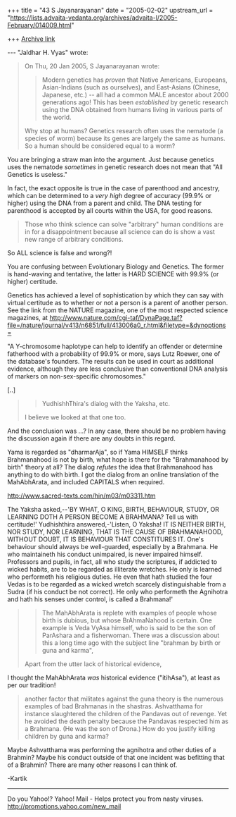 +++
title = "43 S Jayanarayanan"
date = "2005-02-02"
upstream_url = "https://lists.advaita-vedanta.org/archives/advaita-l/2005-February/014009.html"

+++
[Archive link](https://lists.advaita-vedanta.org/archives/advaita-l/2005-February/014009.html)

--- "Jaldhar H. Vyas" <jaldhar at braincells.com> wrote:

> On Thu, 20 Jan 2005, S Jayanarayanan wrote:
> 
> > Modern genetics has *proven* that Native Americans,
> Europeans,
> > Asian-Indians (such as ourselves), and East-Asians (Chinese,
> Japanese,
> > etc.) -- all had a common MALE ancestor about 2000
> generations ago!
> > This has been *established* by genetic research using the
> DNA obtained
> > from humans living in various parts of the world.
> 
> Why stop at humans?  Genetics research often uses the nematode
> (a species
> of worm) because its genes are largely the same as humans.  So
> a human
> should be considered equal to a worm?
> 

You are bringing a straw man into the argument. Just because
genetics uses the nematode *sometimes* in genetic research does
not mean that "All Genetics is useless."

In fact, the exact opposite is true in the case of parenthood
and ancestry, which can be determined to a *very high* degree of
accuracy (99.9% or higher) using the DNA from a parent and
child. The DNA testing for parenthood is accepted by all courts
within the USA, for good reasons.

> Those who think science can solve "arbitrary" human conditions
> are in for
> a disappointment because all science can do is show a vast new
> range of
> arbitrary conditions.
> 

So ALL science is false and wrong?!

You are confusing between Evolutionary Biology and Genetics. The
former is hand-waving and tentative, the latter is HARD SCIENCE
with 99.9% (or higher) certitude.

Genetics has achieved a level of sophistication by which they
can say with virtual certitude as to whether or not a person is
a parent of another person. See the link from the NATURE
magazine, one of the most respected science magazines, at
http://www.nature.com/cgi-taf/DynaPage.taf?file=/nature/journal/v413/n6851/full/413006a0_r.html&filetype=&dynoptions=

"A Y-chromosome haplotype can help to identify an offender or
determine fatherhood with a probability of 99.9% or more, says
Lutz Roewer, one of the database's founders. The results can be
used in court as additional evidence, although they are less
conclusive than conventional DNA analysis of markers on
non-sex-specific chromosomes."

[..]

> > YudhishhThira's dialog with the Yaksha, etc.
> 
> I believe we looked at that one too.
> 

And the conclusion was ...? In any case, there should be no
problem having the discussion again if there are any doubts in
this regard.

Yama is regarded as "dharmarAja", so if Yama HIMSELF thinks
Brahmanahood is not by birth, what hope is there for the
"Brahmanahood by birth" theory at all? The dialog *refutes* the
idea that Brahmanahood has anything to do with birth. I got the
dialog from an online translation of the MahAbhArata, and
included CAPITALS when required.

http://www.sacred-texts.com/hin/m03/m03311.htm

The Yaksha asked,--'BY WHAT, O KING, BIRTH, BEHAVIOUR, STUDY, OR
LEARNING DOTH A PERSON BECOME A BRAHMANA? Tell us with
certitude!' Yudhishthira answered,-'Listen, O Yaksha! IT IS
NEITHER BIRTH, NOR STUDY, NOR LEARNING, THAT IS THE CAUSE OF
BRAHMANAHOOD, WITHOUT DOUBT, IT IS BEHAVIOUR THAT CONSTITURES
IT. One's behaviour should always be well-guarded, especially by
a Brahmana. He who maintaineth his conduct unimpaired, is never
impaired himself. Professors and pupils, in fact, all who study
the scriptures, if addicted to wicked habits, are to be regarded
as illiterate wretches. He only is learned who performeth his
religious duties. He even that hath studied the four Vedas is to
be regarded as a wicked wretch scarcely distinguishable from a
Sudra (if his conduct be not correct). He only who performeth
the Agnihotra and hath his senses under control, is called a
Brahmana!' 

> > The MahAbhArata is replete
> > with examples of people whose birth is dubious, but whose
> BrAhmaNahood
> > is certain. One example is Veda VyAsa himself, who is said
> to be the
> > son of ParAshara and a fisherwoman. There was a discussion
> about this a
> > long time ago with the subject line "brahman by birth or
> guna and
> > karma",
> 
> Apart from the utter lack of historical evidence,

I thought the MahAbhArata *was* historical evidence ("itihAsa"),
at least as per our tradition!

> another
> factor that
> militates against the guna theory is the numerous examples of
> bad
> Brahmanas in the shastras.  Ashvatthama for instance
> slaughtered the
> children of the Pandavas out of revenge.  Yet he avoided the
> death
> penalty because the Pandavas respected him as a Brahmana.  (He
> was the
> son of Drona.) How do you justify killing children by guna and
> karma?
> 

Maybe Ashvatthama was performing the agnihotra and other duties
of a Brahmin? Maybe his conduct outside of that one incident was
befitting that of a Brahmin? There are many other reasons I can
think of.

-Kartik



__________________________________ 
Do you Yahoo!? 
Yahoo! Mail - Helps protect you from nasty viruses. 
http://promotions.yahoo.com/new_mail

